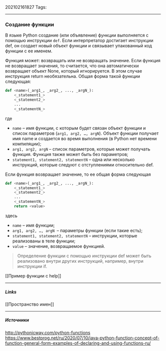 202102161827
Tags:
___
### Создание функции
В языке Python создание (или объявление) функции выполняется с помощью инструкции `def`. Если интерпретатор достигает инструкции def, он создает новый объект функции и связывает упакованный код функции с ее именем.

Функция может: возвращать или не возвращать значение. Если функция не возвращает значения, то считается, что она автоматически возвращает объект None, который игнорируется. В этом случае инструкция return необязательна. Общая форма такой функции следующая:
```python
def <name>(_arg1_, _arg2_, ..., _argN_):
    <_statement1_>
    <_statement2_>
    ...
    <_statementN_>
```
где
-   `name` – имя функции, с которым будет связан объект функции и список параметров (`arg1, arg2, …, argN`). Объект функции получает имя name и создается во время выполнения (в Python нет времени компиляции);
-   `arg1, arg2, argN` – список параметров, которые может получать функция. Функция также может быть без параметров;
-   `statement1, statement2, statementN` – одна или несколько инструкций, которые следуют с отступлениями относительно def.

Если функция возвращает значение, то ее общая форма следующая
```python
def <name>(_arg1_, _arg2_, ..., _argN_):
    <_statement1_>
    <_statement2_>
    ...
    <_statementN_>
    return <value>
```
здесь

-   `name` – имя функции;
-   `arg1, arg2, …, argN `– параметры функции (если такие есть);
-   `statement1, statement2, statementN` – инструкции, которые реализованы в теле функции;
-   `value` – значение, возвращаемое функцией.
>Определение функции с помощью инструкции def может быть реализовано внутри других инструкций, например, внутри инструкции if.

[[Пример функции с help]]




		
	
	
	
___
##### Links
[[Пространство имен]]

---
##### Источники
http://pythonicway.com/python-functions
https://www.bestprog.net/ru/2020/07/10/java-python-function-concept-of-function-general-form-examples-of-declaring-and-using-functions-ru/